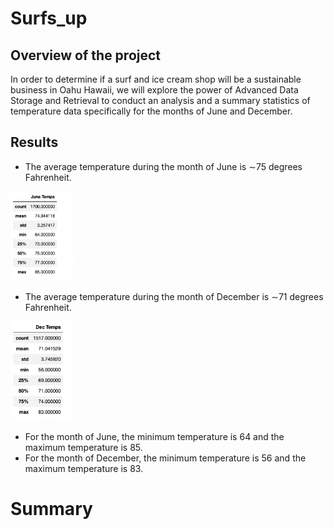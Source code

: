 # Surfs_up

## Overview of the project

In order to determine if a surf and ice cream shop will be a sustainable business in Oahu Hawaii, we will explore the power of Advanced Data Storage and Retrieval to conduct an analysis and a summary statistics of temperature data specifically for the months of June and December. 

## Results

- The average temperature during the month of June is ∼75 degrees Fahrenheit.

<img src="https://github.com/Zbahsoun/Surfs_up/blob/main/Figures/June%20Temp.png" width=20% height=5%>

- The average temperature during the month of December is ∼71 degrees Fahrenheit.

<img src="https://github.com/Zbahsoun/Surfs_up/blob/main/Figures/Dec%20Temp.png" width=20% height=5%>

- For the month of June, the minimum temperature is 64 and the maximum temperature is 85.
- For the month of December, the minimum temperature is 56 and the maximum temperature is 83.

# Summary

